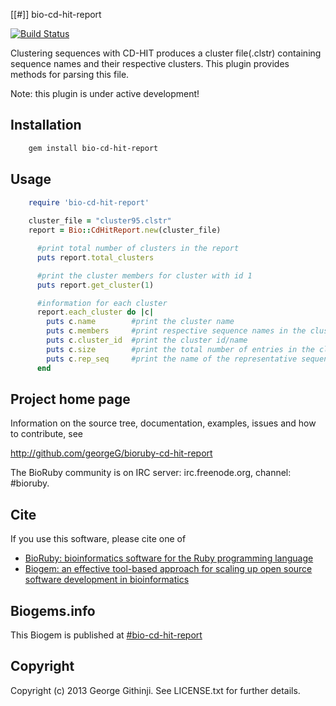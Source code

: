 [[#]] bio-cd-hit-report

[![Build Status](https://secure.travis-ci.org/georgeG/bioruby-cd-hit-report.png)](http://travis-ci.org/georgeG/bioruby-cd-hit-report)

Clustering sequences with CD-HIT produces a cluster file(.clstr)
containing sequence names and their respective clusters. This plugin
provides methods for parsing this file. 

Note: this plugin is under active development!

## Installation

```sh
    gem install bio-cd-hit-report
```

## Usage

```ruby
    require 'bio-cd-hit-report'
   
    cluster_file = "cluster95.clstr"
    report = Bio::CdHitReport.new(cluster_file)

      #print total number of clusters in the report
      puts report.total_clusters  

      #print the cluster members for cluster with id 1
      puts report.get_cluster(1)

      #information for each cluster
      report.each_cluster do |c|
        puts c.name        #print the cluster name
        puts c.members     #print respective sequence names in the cluster
        puts c.cluster_id  #print the cluster id/name
        puts c.size        #print the total number of entries in the cluster
        puts c.rep_seq     #print the name of the representative sequence in this cluster
      end
```
        
## Project home page

Information on the source tree, documentation, examples, issues and
how to contribute, see

  http://github.com/georgeG/bioruby-cd-hit-report

The BioRuby community is on IRC server: irc.freenode.org, channel: #bioruby.

## Cite

If you use this software, please cite one of
  
* [BioRuby: bioinformatics software for the Ruby programming language](http://dx.doi.org/10.1093/bioinformatics/btq475)
* [Biogem: an effective tool-based approach for scaling up open source software development in bioinformatics](http://dx.doi.org/10.1093/bioinformatics/bts080)

## Biogems.info

This Biogem is published at [#bio-cd-hit-report](http://biogems.info/index.html)

## Copyright

Copyright (c) 2013 George Githinji. See LICENSE.txt for further details.
